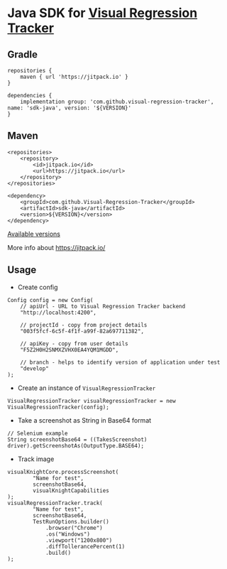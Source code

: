 # Java SDK for [Visual Regression Tracker](https://github.com/Visual-Regression-Tracker/Visual-Regression-Tracker)

## Gradle
```
repositories {
    maven { url 'https://jitpack.io' }
}
```
```
dependencies {
    implementation group: 'com.github.visual-regression-tracker', name: 'sdk-java', version: '${VERSION}'
}
```
## Maven
```
<repositories>
    <repository>
        <id>jitpack.io</id>
        <url>https://jitpack.io</url>
    </repository>
</repositories>
```
```
<dependency>
    <groupId>com.github.Visual-Regression-Tracker</groupId>
    <artifactId>sdk-java</artifactId>
    <version>${VERSION}</version>
</dependency>
```
[Available versions](https://github.com/Visual-Regression-Tracker/sdk-java/releases)

More info about https://jitpack.io/

## Usage
* Create config
```
Config config = new Config(
    // apiUrl - URL to Visual Regression Tracker backend
    "http://localhost:4200",
    
    // projectId - copy from project details 
    "003f5fcf-6c5f-4f1f-a99f-82a697711382",
    
    // apiKey - copy from user details
    "F5Z2H0H2SNMXZVHX0EA4YQM1MGDD",
    
    // branch - helps to identify version of application under test
    "develop"
);
```
* Create an instance of `VisualRegressionTracker`
```
VisualRegressionTracker visualRegressionTracker = new VisualRegressionTracker(config);
```
* Take a screenshot as String in Base64 format
```
// Selenium example
String screenshotBase64 = ((TakesScreenshot) driver).getScreenshotAs(OutputType.BASE64);
```
* Track image
```
visualKnightCore.processScreenshot(
        "Name for test",
        screenshotBase64,
        visualKnightCapabilities
);
visualRegressionTracker.track(
        "Name for test",
        screenshotBase64,
        TestRunOptions.builder()
            .browser("Chrome")
            .os("Windows")
            .viewport("1200x800")
            .diffTollerancePercent(1)
            .build()
);
```
